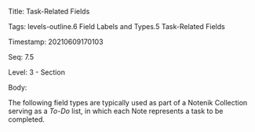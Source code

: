 Title:  Task-Related Fields

Tags:   levels-outline.6 Field Labels and Types.5 Task-Related Fields

Timestamp: 20210609170103

Seq:    7.5

Level:  3 - Section

Body: 

The following field types are typically used as part of a Notenik Collection serving as a *To-Do* list, in which each Note represents a task to be completed. 

